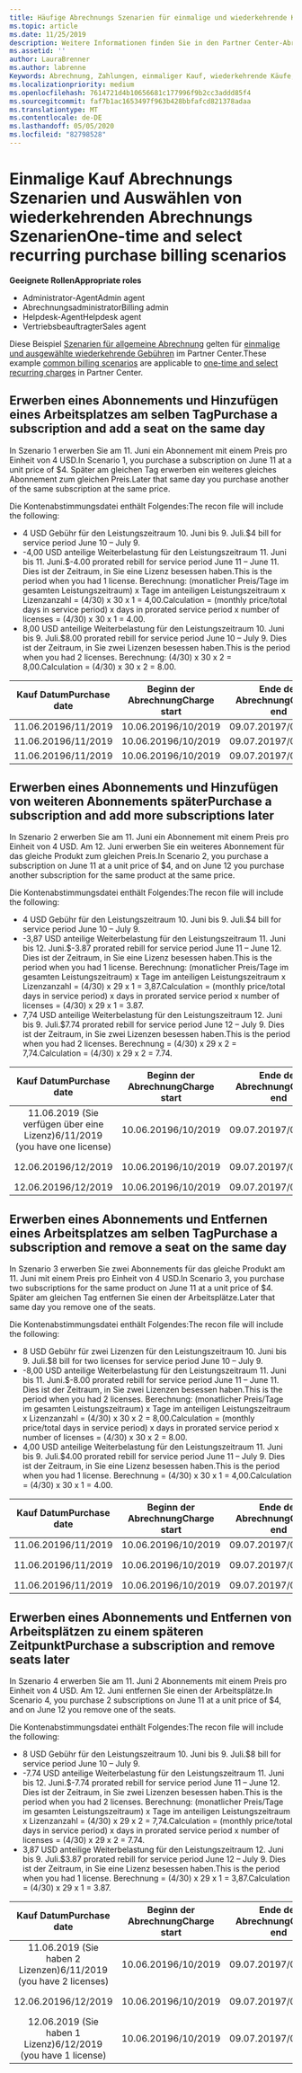 ```yaml
---
title: Häufige Abrechnungs Szenarien für einmalige und wiederkehrende Käufe | Partner Center
ms.topic: article
ms.date: 11/25/2019
description: Weitere Informationen finden Sie in den Partner Center-Abrechnungs Beispielen für einmalige und wiederkehrende Käufe. Wenn Sie Abonnements erwerben, können Sie weitere Abonnements hinzufügen, Arbeitsplätze hinzufügen oder entfernen.
ms.assetid: ''
author: LauraBrenner
ms.author: labrenne
Keywords: Abrechnung, Zahlungen, einmaliger Kauf, wiederkehrende Käufe, Abonnements, Arbeitsplätze
ms.localizationpriority: medium
ms.openlocfilehash: 7614721d4b10656681c177996f9b2cc3addd85f4
ms.sourcegitcommit: faf7b1ac1653497f963b428bbfafcd821378adaa
ms.translationtype: MT
ms.contentlocale: de-DE
ms.lasthandoff: 05/05/2020
ms.locfileid: "82798528"
---
```

# <a name="one-time-and-select-recurring-purchase-billing-scenarios"></a><span data-ttu-id="066bc-104">Einmalige Kauf Abrechnungs Szenarien und Auswählen von wiederkehrenden Abrechnungs Szenarien</span><span class="sxs-lookup"><span data-stu-id="066bc-104">One-time and select recurring purchase billing scenarios</span></span>

<span data-ttu-id="066bc-105">**Geeignete Rollen**</span><span class="sxs-lookup"><span data-stu-id="066bc-105">**Appropriate roles**</span></span>

- <span data-ttu-id="066bc-106">Administrator-Agent</span><span class="sxs-lookup"><span data-stu-id="066bc-106">Admin agent</span></span>
- <span data-ttu-id="066bc-107">Abrechnungsadministrator</span><span class="sxs-lookup"><span data-stu-id="066bc-107">Billing admin</span></span>
- <span data-ttu-id="066bc-108">Helpdesk-Agent</span><span class="sxs-lookup"><span data-stu-id="066bc-108">Helpdesk agent</span></span>
- <span data-ttu-id="066bc-109">Vertriebsbeauftragter</span><span class="sxs-lookup"><span data-stu-id="066bc-109">Sales agent</span></span>

<span data-ttu-id="066bc-110">Diese Beispiel [Szenarien für allgemeine Abrechnung](common-billing-scenarios.md) gelten für [einmalige und ausgewählte wiederkehrende Gebühren](one-time-and-recurring-billing.md) im Partner Center.</span><span class="sxs-lookup"><span data-stu-id="066bc-110">These example [common billing scenarios](common-billing-scenarios.md) are applicable to [one-time and select recurring charges](one-time-and-recurring-billing.md) in Partner Center.</span></span>

## <a name="purchase-a-subscription-and-add-a-seat-on-the-same-day"></a><span data-ttu-id="066bc-111">Erwerben eines Abonnements und Hinzufügen eines Arbeitsplatzes am selben Tag</span><span class="sxs-lookup"><span data-stu-id="066bc-111">Purchase a subscription and add a seat on the same day</span></span>

<span data-ttu-id="066bc-112">In Szenario 1 erwerben Sie am 11. Juni ein Abonnement mit einem Preis pro Einheit von 4 USD.</span><span class="sxs-lookup"><span data-stu-id="066bc-112">In Scenario 1, you purchase a subscription on June 11 at a unit price of $4.</span></span> <span data-ttu-id="066bc-113">Später am gleichen Tag erwerben ein weiteres gleiches Abonnement zum gleichen Preis.</span><span class="sxs-lookup"><span data-stu-id="066bc-113">Later that same day you purchase another of the same subscription at the same price.</span></span>

<span data-ttu-id="066bc-114">Die Kontenabstimmungsdatei enthält Folgendes:</span><span class="sxs-lookup"><span data-stu-id="066bc-114">The recon file will include the following:</span></span>

- <span data-ttu-id="066bc-115">4 USD Gebühr für den Leistungszeitraum 10. Juni bis 9. Juli.</span><span class="sxs-lookup"><span data-stu-id="066bc-115">$4 bill for service period June 10 – July 9.</span></span>
- <span data-ttu-id="066bc-116">-4,00 USD anteilige Weiterbelastung für den Leistungszeitraum 11. Juni bis 11. Juni.</span><span class="sxs-lookup"><span data-stu-id="066bc-116">$-4.00 prorated rebill for service period June 11 – June 11.</span></span> <span data-ttu-id="066bc-117">Dies ist der Zeitraum, in Sie eine Lizenz besessen haben.</span><span class="sxs-lookup"><span data-stu-id="066bc-117">This is the period when you had 1 license.</span></span> <span data-ttu-id="066bc-118">Berechnung: (monatlicher Preis/Tage im gesamten Leistungszeitraum) x Tage im anteiligen Leistungszeitraum x Lizenzanzahl = (4/30) x 30 x 1 = 4,00.</span><span class="sxs-lookup"><span data-stu-id="066bc-118">Calculation = (monthly price/total days in service period) x days in prorated service period x number of licenses = (4/30) x 30 x 1 = 4.00.</span></span>
- <span data-ttu-id="066bc-119">8,00 USD anteilige Weiterbelastung für den Leistungszeitraum 10. Juni bis 9. Juli.</span><span class="sxs-lookup"><span data-stu-id="066bc-119">$8.00 prorated rebill for service period June 10 – July 9.</span></span> <span data-ttu-id="066bc-120">Dies ist der Zeitraum, in Sie zwei Lizenzen besessen haben.</span><span class="sxs-lookup"><span data-stu-id="066bc-120">This is the period when you had 2 licenses.</span></span> <span data-ttu-id="066bc-121">Berechnung: (4/30) x 30 x 2 = 8,00.</span><span class="sxs-lookup"><span data-stu-id="066bc-121">Calculation = (4/30) x 30 x 2 = 8.00.</span></span>

|<span data-ttu-id="066bc-122">**Kauf Datum**</span><span class="sxs-lookup"><span data-stu-id="066bc-122">**Purchase date**</span></span>   |<span data-ttu-id="066bc-123">**Beginn der Abrechnung**</span><span class="sxs-lookup"><span data-stu-id="066bc-123">**Charge start**</span></span> |<span data-ttu-id="066bc-124">**Ende der Abrechnung**</span><span class="sxs-lookup"><span data-stu-id="066bc-124">**Charge end**</span></span>  |<span data-ttu-id="066bc-125">**Einzelpreis**</span><span class="sxs-lookup"><span data-stu-id="066bc-125">**Unit price**</span></span>  |<span data-ttu-id="066bc-126">**Mess**</span><span class="sxs-lookup"><span data-stu-id="066bc-126">**Quantity**</span></span>  |<span data-ttu-id="066bc-127">**Amount**</span><span class="sxs-lookup"><span data-stu-id="066bc-127">**Amount**</span></span> |<span data-ttu-id="066bc-128">**Gebührentyp**</span><span class="sxs-lookup"><span data-stu-id="066bc-128">**Charge type**</span></span> |
|:------:|:------:|:------:|:------:|:------:|:------:|:-----:|
|<span data-ttu-id="066bc-129">11.06.2019</span><span class="sxs-lookup"><span data-stu-id="066bc-129">6/11/2019</span></span>      |<span data-ttu-id="066bc-130">10.06.2019</span><span class="sxs-lookup"><span data-stu-id="066bc-130">6/10/2019</span></span>   |<span data-ttu-id="066bc-131">09.07.2019</span><span class="sxs-lookup"><span data-stu-id="066bc-131">7/09/2019</span></span>         |<span data-ttu-id="066bc-132">4 US-Dollar</span><span class="sxs-lookup"><span data-stu-id="066bc-132">$4</span></span>                |<span data-ttu-id="066bc-133">1</span><span class="sxs-lookup"><span data-stu-id="066bc-133">1</span></span>                 |<span data-ttu-id="066bc-134">4 US-Dollar</span><span class="sxs-lookup"><span data-stu-id="066bc-134">$4</span></span>            |<span data-ttu-id="066bc-135">„Neu“,</span><span class="sxs-lookup"><span data-stu-id="066bc-135">New</span></span>         |
|<span data-ttu-id="066bc-136">11.06.2019</span><span class="sxs-lookup"><span data-stu-id="066bc-136">6/11/2019</span></span>     | <span data-ttu-id="066bc-137">10.06.2019</span><span class="sxs-lookup"><span data-stu-id="066bc-137">6/10/2019</span></span>    |<span data-ttu-id="066bc-138">09.07.2019</span><span class="sxs-lookup"><span data-stu-id="066bc-138">7/09/2019</span></span>        |<span data-ttu-id="066bc-139">4 US-Dollar</span><span class="sxs-lookup"><span data-stu-id="066bc-139">$4</span></span>        |<span data-ttu-id="066bc-140">1</span><span class="sxs-lookup"><span data-stu-id="066bc-140">1</span></span>        | <span data-ttu-id="066bc-141">-4 USD</span><span class="sxs-lookup"><span data-stu-id="066bc-141">-$4</span></span>       |<span data-ttu-id="066bc-142">addQuantity</span><span class="sxs-lookup"><span data-stu-id="066bc-142">addQuantity</span></span>           |
|<span data-ttu-id="066bc-143">11.06.2019</span><span class="sxs-lookup"><span data-stu-id="066bc-143">6/11/2019</span></span>     | <span data-ttu-id="066bc-144">10.06.2019</span><span class="sxs-lookup"><span data-stu-id="066bc-144">6/10/2019</span></span>    |<span data-ttu-id="066bc-145">09.07.2019</span><span class="sxs-lookup"><span data-stu-id="066bc-145">7/09/2019</span></span>        |<span data-ttu-id="066bc-146">4 US-Dollar</span><span class="sxs-lookup"><span data-stu-id="066bc-146">$4</span></span>        | <span data-ttu-id="066bc-147">2</span><span class="sxs-lookup"><span data-stu-id="066bc-147">2</span></span>      |<span data-ttu-id="066bc-148">-8 USD</span><span class="sxs-lookup"><span data-stu-id="066bc-148">$8</span></span>         |<span data-ttu-id="066bc-149">addQuantity</span><span class="sxs-lookup"><span data-stu-id="066bc-149">addQuantity</span></span>           |

## <a name="purchase-a-subscription-and-add-more-subscriptions-later"></a><span data-ttu-id="066bc-150">Erwerben eines Abonnements und Hinzufügen von weiteren Abonnements später</span><span class="sxs-lookup"><span data-stu-id="066bc-150">Purchase a subscription and add more subscriptions later</span></span>

<span data-ttu-id="066bc-151">In Szenario 2 erwerben Sie am 11. Juni ein Abonnement mit einem Preis pro Einheit von 4 USD. Am 12. Juni erwerben Sie ein weiteres Abonnement für das gleiche Produkt zum gleichen Preis.</span><span class="sxs-lookup"><span data-stu-id="066bc-151">In Scenario 2, you purchase a subscription on June 11 at a unit price of $4, and on June 12 you purchase another subscription for the same product at the same price.</span></span>

<span data-ttu-id="066bc-152">Die Kontenabstimmungsdatei enthält Folgendes:</span><span class="sxs-lookup"><span data-stu-id="066bc-152">The recon file will include the following:</span></span>

- <span data-ttu-id="066bc-153">4 USD Gebühr für den Leistungszeitraum 10. Juni bis 9. Juli.</span><span class="sxs-lookup"><span data-stu-id="066bc-153">$4 bill for service period June 10 – July 9.</span></span>
- <span data-ttu-id="066bc-154">-3,87 USD anteilige Weiterbelastung für den Leistungszeitraum 11. Juni bis 12. Juni.</span><span class="sxs-lookup"><span data-stu-id="066bc-154">$-3.87 prorated rebill for service period June 11 – June 12.</span></span> <span data-ttu-id="066bc-155">Dies ist der Zeitraum, in Sie eine Lizenz besessen haben.</span><span class="sxs-lookup"><span data-stu-id="066bc-155">This is the period when you had 1 license.</span></span> <span data-ttu-id="066bc-156">Berechnung: (monatlicher Preis/Tage im gesamten Leistungszeitraum) x Tage im anteiligen Leistungszeitraum x Lizenzanzahl = (4/30) x 29 x 1 = 3,87.</span><span class="sxs-lookup"><span data-stu-id="066bc-156">Calculation = (monthly price/total days in service period) x days in prorated service period x number of licenses = (4/30) x 29 x 1 = 3.87.</span></span>
- <span data-ttu-id="066bc-157">7,74 USD anteilige Weiterbelastung für den Leistungszeitraum 12. Juni bis 9. Juli.</span><span class="sxs-lookup"><span data-stu-id="066bc-157">$7.74 prorated rebill for service period June 12 – July 9.</span></span> <span data-ttu-id="066bc-158">Dies ist der Zeitraum, in Sie zwei Lizenzen besessen haben.</span><span class="sxs-lookup"><span data-stu-id="066bc-158">This is the period when you had 2 licenses.</span></span> <span data-ttu-id="066bc-159">Berechnung = (4/30) x 29 x 2 = 7,74.</span><span class="sxs-lookup"><span data-stu-id="066bc-159">Calculation = (4/30) x 29 x 2 = 7.74.</span></span>

|<span data-ttu-id="066bc-160">**Kauf Datum**</span><span class="sxs-lookup"><span data-stu-id="066bc-160">**Purchase date**</span></span>   |<span data-ttu-id="066bc-161">**Beginn der Abrechnung**</span><span class="sxs-lookup"><span data-stu-id="066bc-161">**Charge start**</span></span> |<span data-ttu-id="066bc-162">**Ende der Abrechnung**</span><span class="sxs-lookup"><span data-stu-id="066bc-162">**Charge end**</span></span>  |<span data-ttu-id="066bc-163">**Einzelpreis**</span><span class="sxs-lookup"><span data-stu-id="066bc-163">**Unit price**</span></span>  |<span data-ttu-id="066bc-164">**Mess**</span><span class="sxs-lookup"><span data-stu-id="066bc-164">**Quantity**</span></span>  |<span data-ttu-id="066bc-165">**Amount**</span><span class="sxs-lookup"><span data-stu-id="066bc-165">**Amount**</span></span> |<span data-ttu-id="066bc-166">**Gebührentyp**</span><span class="sxs-lookup"><span data-stu-id="066bc-166">**Charge type**</span></span> |
|:------:|:------:|:------:|:------:|:------:|:------:|:-----:|
|<span data-ttu-id="066bc-167">11.06.2019 (Sie verfügen über eine Lizenz)</span><span class="sxs-lookup"><span data-stu-id="066bc-167">6/11/2019 (you have one license)</span></span>     |<span data-ttu-id="066bc-168">10.06.2019</span><span class="sxs-lookup"><span data-stu-id="066bc-168">6/10/2019</span></span>   |<span data-ttu-id="066bc-169">09.07.2019</span><span class="sxs-lookup"><span data-stu-id="066bc-169">7/09/2019</span></span>         |<span data-ttu-id="066bc-170">4 US-Dollar</span><span class="sxs-lookup"><span data-stu-id="066bc-170">$4</span></span>         |<span data-ttu-id="066bc-171">1</span><span class="sxs-lookup"><span data-stu-id="066bc-171">1</span></span>        |<span data-ttu-id="066bc-172">4 US-Dollar</span><span class="sxs-lookup"><span data-stu-id="066bc-172">$4</span></span>            |<span data-ttu-id="066bc-173">„Neu“,</span><span class="sxs-lookup"><span data-stu-id="066bc-173">New</span></span>         |
|<span data-ttu-id="066bc-174">12.06.2019</span><span class="sxs-lookup"><span data-stu-id="066bc-174">6/12/2019</span></span>     | <span data-ttu-id="066bc-175">10.06.2019</span><span class="sxs-lookup"><span data-stu-id="066bc-175">6/10/2019</span></span>    |<span data-ttu-id="066bc-176">09.07.2019</span><span class="sxs-lookup"><span data-stu-id="066bc-176">7/09/2019</span></span>        |<span data-ttu-id="066bc-177">4 US-Dollar</span><span class="sxs-lookup"><span data-stu-id="066bc-177">$4</span></span>        |<span data-ttu-id="066bc-178">1</span><span class="sxs-lookup"><span data-stu-id="066bc-178">1</span></span>        | <span data-ttu-id="066bc-179">-3,87 USD</span><span class="sxs-lookup"><span data-stu-id="066bc-179">-$3.87</span></span>       |<span data-ttu-id="066bc-180">addQuantity</span><span class="sxs-lookup"><span data-stu-id="066bc-180">addQuantity</span></span>           |
|<span data-ttu-id="066bc-181">12.06.2019</span><span class="sxs-lookup"><span data-stu-id="066bc-181">6/12/2019</span></span>     | <span data-ttu-id="066bc-182">10.06.2019</span><span class="sxs-lookup"><span data-stu-id="066bc-182">6/10/2019</span></span>    |<span data-ttu-id="066bc-183">09.07.2019</span><span class="sxs-lookup"><span data-stu-id="066bc-183">7/09/2019</span></span>        |<span data-ttu-id="066bc-184">4 US-Dollar</span><span class="sxs-lookup"><span data-stu-id="066bc-184">$4</span></span>        | <span data-ttu-id="066bc-185">2</span><span class="sxs-lookup"><span data-stu-id="066bc-185">2</span></span>      |<span data-ttu-id="066bc-186">7,74 USD</span><span class="sxs-lookup"><span data-stu-id="066bc-186">$7.74</span></span>       |<span data-ttu-id="066bc-187">addQuantity</span><span class="sxs-lookup"><span data-stu-id="066bc-187">addQuantity</span></span>           |

## <a name="purchase-a-subscription-and-remove-a-seat-on-the-same-day"></a><span data-ttu-id="066bc-188">Erwerben eines Abonnements und Entfernen eines Arbeitsplatzes am selben Tag</span><span class="sxs-lookup"><span data-stu-id="066bc-188">Purchase a subscription and remove a seat on the same day</span></span>

<span data-ttu-id="066bc-189">In Szenario 3 erwerben Sie zwei Abonnements für das gleiche Produkt am 11. Juni mit einem Preis pro Einheit von 4 USD.</span><span class="sxs-lookup"><span data-stu-id="066bc-189">In Scenario 3, you purchase two subscriptions for the same product on June 11 at a unit price of $4.</span></span> <span data-ttu-id="066bc-190">Später am gleichen Tag entfernen Sie einen der Arbeitsplätze.</span><span class="sxs-lookup"><span data-stu-id="066bc-190">Later that same day you remove one of the seats.</span></span>  

<span data-ttu-id="066bc-191">Die Kontenabstimmungsdatei enthält Folgendes:</span><span class="sxs-lookup"><span data-stu-id="066bc-191">The recon file will include the following:</span></span>

- <span data-ttu-id="066bc-192">8 USD Gebühr für zwei Lizenzen für den Leistungszeitraum 10. Juni bis 9. Juli.</span><span class="sxs-lookup"><span data-stu-id="066bc-192">$8 bill for two licenses for service period June 10 – July 9.</span></span>
- <span data-ttu-id="066bc-193">-8,00 USD anteilige Weiterbelastung für den Leistungszeitraum 11. Juni bis 11. Juni.</span><span class="sxs-lookup"><span data-stu-id="066bc-193">$-8.00 prorated rebill for service period June 11 – June 11.</span></span> <span data-ttu-id="066bc-194">Dies ist der Zeitraum, in Sie zwei Lizenzen besessen haben.</span><span class="sxs-lookup"><span data-stu-id="066bc-194">This is the period when you had 2 licenses.</span></span> <span data-ttu-id="066bc-195">Berechnung: (monatlicher Preis/Tage im gesamten Leistungszeitraum) x Tage im anteiligen Leistungszeitraum x Lizenzanzahl = (4/30) x 30 x 2 = 8,00.</span><span class="sxs-lookup"><span data-stu-id="066bc-195">Calculation = (monthly price/total days in service period) x days in prorated service period x number of licenses = (4/30) x 30 x 2 = 8.00.</span></span>
- <span data-ttu-id="066bc-196">4,00 USD anteilige Weiterbelastung für den Leistungszeitraum 11. Juni bis 9. Juli.</span><span class="sxs-lookup"><span data-stu-id="066bc-196">$4.00 prorated rebill for service period June 11 – July 9.</span></span> <span data-ttu-id="066bc-197">Dies ist der Zeitraum, in Sie eine Lizenz besessen haben.</span><span class="sxs-lookup"><span data-stu-id="066bc-197">This is the period when you had 1 license.</span></span> <span data-ttu-id="066bc-198">Berechnung = (4/30) x 30 x 1 = 4,00.</span><span class="sxs-lookup"><span data-stu-id="066bc-198">Calculation = (4/30) x 30 x 1 = 4.00.</span></span>

|<span data-ttu-id="066bc-199">**Kauf Datum**</span><span class="sxs-lookup"><span data-stu-id="066bc-199">**Purchase date**</span></span>   |<span data-ttu-id="066bc-200">**Beginn der Abrechnung**</span><span class="sxs-lookup"><span data-stu-id="066bc-200">**Charge start**</span></span> |<span data-ttu-id="066bc-201">**Ende der Abrechnung**</span><span class="sxs-lookup"><span data-stu-id="066bc-201">**Charge end**</span></span>  |<span data-ttu-id="066bc-202">**Einzelpreis**</span><span class="sxs-lookup"><span data-stu-id="066bc-202">**Unit price**</span></span>  |<span data-ttu-id="066bc-203">**Mess**</span><span class="sxs-lookup"><span data-stu-id="066bc-203">**Quantity**</span></span>  |<span data-ttu-id="066bc-204">**Amount**</span><span class="sxs-lookup"><span data-stu-id="066bc-204">**Amount**</span></span> |<span data-ttu-id="066bc-205">**Gebührentyp**</span><span class="sxs-lookup"><span data-stu-id="066bc-205">**Charge type**</span></span> |
|:------:|:------:|:------:|:------:|:------:|:------:|:-----:|
|<span data-ttu-id="066bc-206">11.06.2019</span><span class="sxs-lookup"><span data-stu-id="066bc-206">6/11/2019</span></span>      |<span data-ttu-id="066bc-207">10.06.2019</span><span class="sxs-lookup"><span data-stu-id="066bc-207">6/10/2019</span></span>   |<span data-ttu-id="066bc-208">09.07.2019</span><span class="sxs-lookup"><span data-stu-id="066bc-208">7/09/2019</span></span>         |<span data-ttu-id="066bc-209">4 US-Dollar</span><span class="sxs-lookup"><span data-stu-id="066bc-209">$4</span></span>                |<span data-ttu-id="066bc-210">2</span><span class="sxs-lookup"><span data-stu-id="066bc-210">2</span></span>                 |<span data-ttu-id="066bc-211">-8 USD</span><span class="sxs-lookup"><span data-stu-id="066bc-211">$8</span></span>            |<span data-ttu-id="066bc-212">„Neu“,</span><span class="sxs-lookup"><span data-stu-id="066bc-212">New</span></span>         |
|<span data-ttu-id="066bc-213">11.06.2019</span><span class="sxs-lookup"><span data-stu-id="066bc-213">6/11/2019</span></span>     | <span data-ttu-id="066bc-214">10.06.2019</span><span class="sxs-lookup"><span data-stu-id="066bc-214">6/10/2019</span></span>    |<span data-ttu-id="066bc-215">09.07.2019</span><span class="sxs-lookup"><span data-stu-id="066bc-215">7/09/2019</span></span>        |<span data-ttu-id="066bc-216">4 US-Dollar</span><span class="sxs-lookup"><span data-stu-id="066bc-216">$4</span></span>        |<span data-ttu-id="066bc-217">2</span><span class="sxs-lookup"><span data-stu-id="066bc-217">2</span></span>        | <span data-ttu-id="066bc-218">- 8 US-Dollar</span><span class="sxs-lookup"><span data-stu-id="066bc-218">-$8</span></span>       |<span data-ttu-id="066bc-219">removeQuantity</span><span class="sxs-lookup"><span data-stu-id="066bc-219">removeQuantity</span></span>           |
|<span data-ttu-id="066bc-220">11.06.2019</span><span class="sxs-lookup"><span data-stu-id="066bc-220">6/11/2019</span></span>     | <span data-ttu-id="066bc-221">10.06.2019</span><span class="sxs-lookup"><span data-stu-id="066bc-221">6/10/2019</span></span>    |<span data-ttu-id="066bc-222">09.07.2019</span><span class="sxs-lookup"><span data-stu-id="066bc-222">7/09/2019</span></span>        |<span data-ttu-id="066bc-223">4 US-Dollar</span><span class="sxs-lookup"><span data-stu-id="066bc-223">$4</span></span>        | <span data-ttu-id="066bc-224">1</span><span class="sxs-lookup"><span data-stu-id="066bc-224">1</span></span>      |<span data-ttu-id="066bc-225">4 US-Dollar</span><span class="sxs-lookup"><span data-stu-id="066bc-225">$4</span></span>         |<span data-ttu-id="066bc-226">removeQuantity</span><span class="sxs-lookup"><span data-stu-id="066bc-226">removeQuantity</span></span>           |

## <a name="purchase-a-subscription-and-remove-seats-later"></a><span data-ttu-id="066bc-227">Erwerben eines Abonnements und Entfernen von Arbeitsplätzen zu einem späteren Zeitpunkt</span><span class="sxs-lookup"><span data-stu-id="066bc-227">Purchase a subscription and remove seats later</span></span>

<span data-ttu-id="066bc-228">In Szenario 4 erwerben Sie am 11. Juni 2 Abonnements mit einem Preis pro Einheit von 4 USD. Am 12. Juni entfernen Sie einen der Arbeitsplätze.</span><span class="sxs-lookup"><span data-stu-id="066bc-228">In Scenario 4, you purchase 2 subscriptions on June 11 at a unit price of $4, and on June 12 you remove one of the seats.</span></span>

<span data-ttu-id="066bc-229">Die Kontenabstimmungsdatei enthält Folgendes:</span><span class="sxs-lookup"><span data-stu-id="066bc-229">The recon file will include the following:</span></span>

- <span data-ttu-id="066bc-230">8 USD Gebühr für den Leistungszeitraum 10. Juni bis 9. Juli.</span><span class="sxs-lookup"><span data-stu-id="066bc-230">$8 bill for service period June 10 – July 9.</span></span>
- <span data-ttu-id="066bc-231">-7.74 USD anteilige Weiterbelastung für den Leistungszeitraum 11. Juni bis 12. Juni.</span><span class="sxs-lookup"><span data-stu-id="066bc-231">$-7.74 prorated rebill for service period June 11 – June 12.</span></span> <span data-ttu-id="066bc-232">Dies ist der Zeitraum, in Sie zwei Lizenzen besessen haben.</span><span class="sxs-lookup"><span data-stu-id="066bc-232">This is the period when you had 2 licenses.</span></span> <span data-ttu-id="066bc-233">Berechnung: (monatlicher Preis/Tage im gesamten Leistungszeitraum) x Tage im anteiligen Leistungszeitraum x Lizenzanzahl = (4/30) x 29 x 2 = 7,74.</span><span class="sxs-lookup"><span data-stu-id="066bc-233">Calculation = (monthly price/total days in service period) x days in prorated service period x number of licenses = (4/30) x 29 x 2 = 7.74.</span></span>
- <span data-ttu-id="066bc-234">3,87 USD anteilige Weiterbelastung für den Leistungszeitraum 12. Juni bis 9. Juli.</span><span class="sxs-lookup"><span data-stu-id="066bc-234">$3.87 prorated rebill for service period June 12 – July 9.</span></span> <span data-ttu-id="066bc-235">Dies ist der Zeitraum, in Sie eine Lizenz besessen haben.</span><span class="sxs-lookup"><span data-stu-id="066bc-235">This is the period when you had 1 license.</span></span> <span data-ttu-id="066bc-236">Berechnung = (4/30) x 29 x 1 = 3,87.</span><span class="sxs-lookup"><span data-stu-id="066bc-236">Calculation = (4/30) x 29 x 1 = 3.87.</span></span>

|<span data-ttu-id="066bc-237">**Kauf Datum**</span><span class="sxs-lookup"><span data-stu-id="066bc-237">**Purchase date**</span></span>   |<span data-ttu-id="066bc-238">**Beginn der Abrechnung**</span><span class="sxs-lookup"><span data-stu-id="066bc-238">**Charge start**</span></span> |<span data-ttu-id="066bc-239">**Ende der Abrechnung**</span><span class="sxs-lookup"><span data-stu-id="066bc-239">**Charge end**</span></span>  |<span data-ttu-id="066bc-240">**Einzelpreis**</span><span class="sxs-lookup"><span data-stu-id="066bc-240">**Unit price**</span></span>  |<span data-ttu-id="066bc-241">**Mess**</span><span class="sxs-lookup"><span data-stu-id="066bc-241">**Quantity**</span></span>  |<span data-ttu-id="066bc-242">**Amount**</span><span class="sxs-lookup"><span data-stu-id="066bc-242">**Amount**</span></span> |<span data-ttu-id="066bc-243">**Gebührentyp**</span><span class="sxs-lookup"><span data-stu-id="066bc-243">**Charge type**</span></span> |
|:------:|:------:|:------:|:------:|:------:|:------:|:-----:|
|<span data-ttu-id="066bc-244">11.06.2019 (Sie haben 2 Lizenzen)</span><span class="sxs-lookup"><span data-stu-id="066bc-244">6/11/2019 (you have 2 licenses)</span></span>     |<span data-ttu-id="066bc-245">10.06.2019</span><span class="sxs-lookup"><span data-stu-id="066bc-245">6/10/2019</span></span>   |<span data-ttu-id="066bc-246">09.07.2019</span><span class="sxs-lookup"><span data-stu-id="066bc-246">7/09/2019</span></span>         |<span data-ttu-id="066bc-247">4 US-Dollar</span><span class="sxs-lookup"><span data-stu-id="066bc-247">$4</span></span>         |<span data-ttu-id="066bc-248">2</span><span class="sxs-lookup"><span data-stu-id="066bc-248">2</span></span>        |<span data-ttu-id="066bc-249">-8 USD</span><span class="sxs-lookup"><span data-stu-id="066bc-249">$8</span></span>       |<span data-ttu-id="066bc-250">„Neu“,</span><span class="sxs-lookup"><span data-stu-id="066bc-250">New</span></span>       |
|<span data-ttu-id="066bc-251">12.06.2019</span><span class="sxs-lookup"><span data-stu-id="066bc-251">6/12/2019</span></span>     | <span data-ttu-id="066bc-252">10.06.2019</span><span class="sxs-lookup"><span data-stu-id="066bc-252">6/10/2019</span></span>    |<span data-ttu-id="066bc-253">09.07.2019</span><span class="sxs-lookup"><span data-stu-id="066bc-253">7/09/2019</span></span>        |<span data-ttu-id="066bc-254">4 US-Dollar</span><span class="sxs-lookup"><span data-stu-id="066bc-254">$4</span></span>        |<span data-ttu-id="066bc-255">2</span><span class="sxs-lookup"><span data-stu-id="066bc-255">2</span></span>        | <span data-ttu-id="066bc-256">-7,74 USD</span><span class="sxs-lookup"><span data-stu-id="066bc-256">-$7.74</span></span>       |<span data-ttu-id="066bc-257">removeQuantity</span><span class="sxs-lookup"><span data-stu-id="066bc-257">removeQuantity</span></span>           |
|<span data-ttu-id="066bc-258">12.06.2019 (Sie haben 1 Lizenz)</span><span class="sxs-lookup"><span data-stu-id="066bc-258">6/12/2019 (you have 1 license)</span></span>    | <span data-ttu-id="066bc-259">10.06.2019</span><span class="sxs-lookup"><span data-stu-id="066bc-259">6/10/2019</span></span>    |<span data-ttu-id="066bc-260">09.07.2019</span><span class="sxs-lookup"><span data-stu-id="066bc-260">7/09/2019</span></span>   |<span data-ttu-id="066bc-261">4 US-Dollar</span><span class="sxs-lookup"><span data-stu-id="066bc-261">$4</span></span>    |<span data-ttu-id="066bc-262">1</span><span class="sxs-lookup"><span data-stu-id="066bc-262">1</span></span>      |<span data-ttu-id="066bc-263">3,87 USD</span><span class="sxs-lookup"><span data-stu-id="066bc-263">$3.87</span></span>    |<span data-ttu-id="066bc-264">removeQuantity</span><span class="sxs-lookup"><span data-stu-id="066bc-264">removeQuantity</span></span> |
